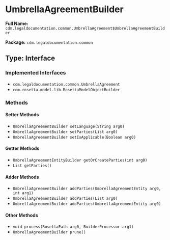 # UmbrellaAgreementBuilder

**Full Name:** `cdm.legaldocumentation.common.UmbrellaAgreement$UmbrellaAgreementBuilder`

**Package:** `cdm.legaldocumentation.common`

## Type: Interface

### Implemented Interfaces

- `cdm.legaldocumentation.common.UmbrellaAgreement`
- `com.rosetta.model.lib.RosettaModelObjectBuilder`

### Methods

#### Setter Methods

- `UmbrellaAgreementBuilder setLanguage(String arg0)`
- `UmbrellaAgreementBuilder setParties(List arg0)`
- `UmbrellaAgreementBuilder setIsApplicable(Boolean arg0)`

#### Getter Methods

- `UmbrellaAgreementEntityBuilder getOrCreateParties(int arg0)`
- `List getParties()`

#### Adder Methods

- `UmbrellaAgreementBuilder addParties(UmbrellaAgreementEntity arg0, int arg1)`
- `UmbrellaAgreementBuilder addParties(List arg0)`
- `UmbrellaAgreementBuilder addParties(UmbrellaAgreementEntity arg0)`

#### Other Methods

- `void process(RosettaPath arg0, BuilderProcessor arg1)`
- `UmbrellaAgreementBuilder prune()`


